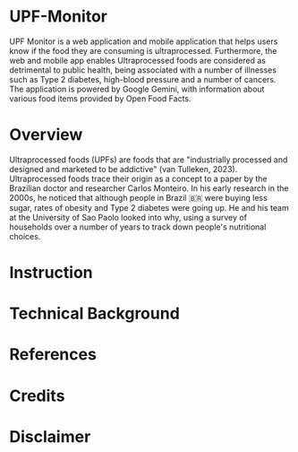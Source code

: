 # UPF-Monitor
UPF Monitor is a web application and mobile application that helps users know if the food they are consuming is ultraprocessed. Furthermore, the web and mobile app enables  Ultraprocessed foods are considered as detrimental to public health, being associated with a number of illnesses such as Type 2 diabetes, high-blood pressure and a number of cancers. The application is powered by Google Gemini, with information about various food items provided by Open Food Facts.

# Overview
Ultraprocessed foods (UPFs) are foods that are "industrially processed and designed and marketed to be addictive" (van Tulleken, 2023). Ultraprocessed foods trace their origin as a concept to a paper by the Brazilian doctor and researcher Carlos Monteiro. In his early research in the 2000s, he noticed that although people in Brazil 🇧🇷  were buying less sugar, rates of obesity and Type 2 diabetes were going up. He and his team at the University of Sao Paolo looked into why, using a survey of households over a number of years to track down people's nutritional choices. 

# Instruction

# Technical Background

# References


# Credits

# Disclaimer
